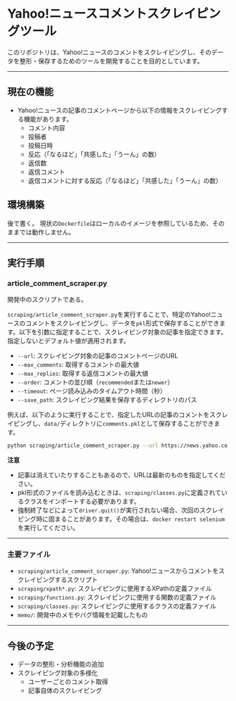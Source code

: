 # Yahoo!ニュースコメントスクレイピングツール

このリポジトリは、Yahoo!ニュースのコメントをスクレイピングし、そのデータを整形・保存するためのツールを開発することを目的としています。

---

## 現在の機能

- Yahoo!ニュースの記事のコメントページから以下の情報をスクレイピングする機能があります。
  - コメント内容
  - 投稿者
  - 投稿日時
  - 反応（「なるほど」「共感した」「うーん」の数）
  - 返信数
  - 返信コメント
  - 返信コメントに対する反応（「なるほど」「共感した」「うーん」の数）

## 環境構築

後で書く。
現状の`Dockerfile`はローカルのイメージを参照しているため、そのままでは動作しません。

---

## 実行手順

### article_comment_scraper.py

開発中のスクリプトである。

`scraping/article_comment_scraper.py`を実行することで、特定のYahoo!ニュースのコメントをスクレイピングし、データを`pkl`形式で保存することができます。以下を引数に指定することで、スクレイピング対象の記事を指定できます。指定しないとデフォルト値が適用されます。

- `--url`: スクレイピング対象の記事のコメントページのURL
- `--max_comments`: 取得するコメントの最大値
- `--max_replies`: 取得する返信コメントの最大値
- `--order`: コメントの並び順（`recommended`または`newer`）
- `--timeout`: ページ読み込みのタイムアウト時間（秒）
- `--save_path`: スクレイピング結果を保存するディレクトリのパス

例えば、以下のように実行することで、指定したURLの記事のコメントをスクレイピングし、`data/`ディレクトリに`comments.pkl`として保存することができます。

```sh
python scraping/article_comment_scraper.py --url https://news.yahoo.co.jp/articles/d15ad8cacf5255134e2890075ca636835cfdfa23/comments --max_comments 50 --max_replies 10 --save_path data/comments_argparse.pkl
```

**注意**

- 記事は消えていたりすることもあるので、URLは最新のものを指定してください。
- pkl形式のファイルを読み込むときは、`scraping/classes.py`に定義されているクラスをインポートする必要があります。
- 強制終了などによって`driver.quit()`が実行されない場合、次回のスクレイピング時に固まることがあります。その場合は、`docker restart selenium`を実行してください。

---

### 主要ファイル

- `scraping/article_comment_scraper.py`: Yahoo!ニュースからコメントをスクレイピングするスクリプト
- `scraping/xpath*.py`: スクレイピングに使用するXPathの定義ファイル
- `scraping/functions.py`: スクレイピングに使用する関数の定義ファイル
- `scraping/classes.py`: スクレイピングに使用するクラスの定義ファイル
- `memo/`: 開発中のメモやバグ情報を記載したもの

---

## 今後の予定

- データの整形・分析機能の追加
- スクレイピング対象の多様化
  - ユーザーごとのコメント取得
  - 記事自体のスクレイピング
